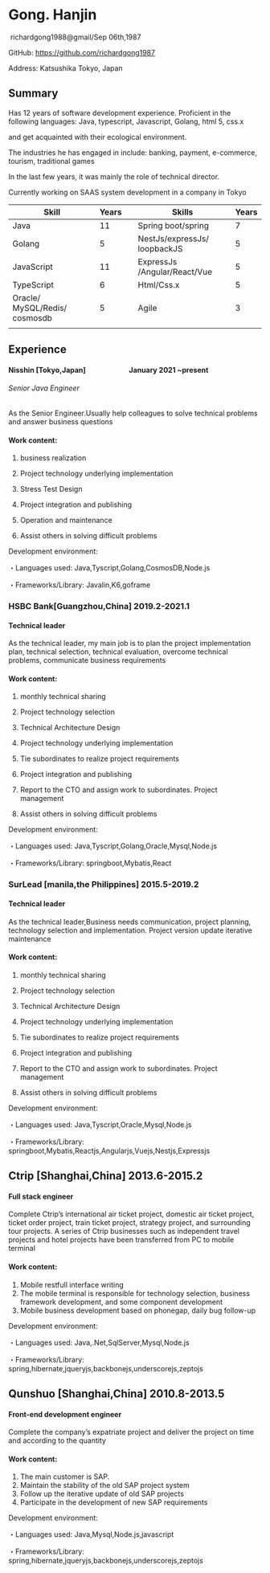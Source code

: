 # Gong. Hanjin

 richardgong1988@gmail/Sep 06th,1987

GitHub:  https://github.com/richardgong1987 

Address: Katsushika Tokyo, Japan

## Summary

Has 12 years of software development experience. Proficient in the following languages: Java, typescript, Javascript, Golang, html 5, css.x

and get acquainted with their ecological environment.

The industries he has engaged in include: banking, payment,
e-commerce, tourism, traditional games

In the last few years, it was mainly the role of technical
director.

Currently working on SAAS system development in a company in
Tokyo

| **Skill**                     | **Years** |     | **Skills**                   | **Years** |
| ----------------------------- | --------- | --- | ---------------------------- | --------- |
| Java                          | 11        |     | Spring boot/spring           | 7         |
| Golang                        | 5         |     | NestJs/expressJs/ loopbackJS | 5         |
| JavaScript                    | 11        |     | ExpressJs /Angular/React/Vue | 5         |
| TypeScript                    | 6         |     | Html/Css.x                   | 5         |
| Oracle/ MySQL/Redis/ cosmosdb | 5         |     | Agile                        | 3         |
|                               |           |     |                              |           |

## Experience

#### Nisshin [Tokyo,Japan]                          January 2021 ~present

###### Senior Java Engineer

As the Senior Engineer.Usually help colleagues to solve technical problems and answer business questions

#### Work content:

1. business realization

2. Project technology underlying implementation

3. Stress Test Design

4. Project integration and publishing

5. Operation and maintenance

6. Assist others in solving difficult problems

Development environment:

・Languages ​​used:  Java,Tyscript,Golang,CosmosDB,Node.js

・Frameworks/Library: Javalin,K6,goframe

### HSBC Bank[Guangzhou,China]  2019.2-2021.1

#### Technical leader

As the technical leader, my main job is to plan the project implementation plan, technical selection, technical evaluation, overcome technical problems, communicate business requirements

#### Work content:

1. monthly technical sharing

2. Project technology selection

3. Technical Architecture Design

4. Project technology underlying implementation

5. Tie subordinates to realize project requirements

6. Project integration and publishing

7. Report to the CTO and assign work to subordinates. Project management

8. Assist others in solving difficult problems

Development environment:

・Languages ​​used: Java,Tyscript,Golang,Oracle,Mysql,Node.js

・Frameworks/Library: springboot,Mybatis,React

### SurLead [manila,the Philippines]  2015.5-2019.2

#### Technical leader

As the technical leader,Business needs communication, project planning, technology selection and implementation. Project version update iterative maintenance

#### Work content:

1. monthly technical sharing

2. Project technology selection

3. Technical Architecture Design

4. Project technology underlying implementation

5. Tie subordinates to realize project requirements

6. Project integration and publishing

7. Report to the CTO and assign work to subordinates. Project management

8. Assist others in solving difficult problems

Development environment:

・Languages ​​used: Java,Tyscript,Oracle,Mysql,Node.js

・Frameworks/Library: springboot,Mybatis,Reactjs,Angularjs,Vuejs,Nestjs,Expressjs

## Ctrip [Shanghai,China] 2013.6-2015.2

#### Full stack engineer

Complete Ctrip’s international air ticket project, domestic air ticket project, ticket order project, train ticket project, strategy project, and surrounding tour projects. A series of Ctrip businesses such as independent travel projects and hotel projects have been transferred from PC to mobile terminal

#### Work content:

1. Mobile restfull interface writing
2. The mobile terminal is responsible for technology selection, business framework development, and some component development
3. Mobile business development based on phonegap, daily bug follow-up

Development environment:

・Languages ​​used: Java,.Net,SqlServer,Mysql,Node.js

・Frameworks/Library: spring,hibernate,jqueryjs,backbonejs,underscorejs,zeptojs

## Qunshuo [Shanghai,China]  2010.8-2013.5

#### Front-end development engineer

Complete the company’s expatriate project and deliver the project on time and according to the quantity

#### Work content:

1. The main customer is SAP.
2. Maintain the stability of the old SAP project system
3. Follow up the iterative update of old SAP projects
4. Participate in the development of new SAP requirements

Development environment:

・Languages ​​used: Java,Mysql,Node.js,javascript

・Frameworks/Library: spring,hibernate,jqueryjs,backbonejs,underscorejs,zeptojs
